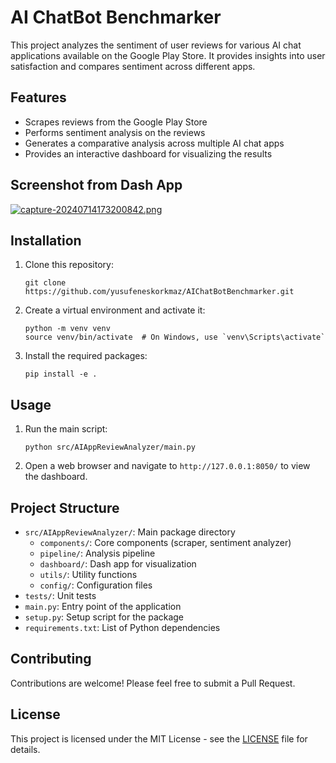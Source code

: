 # AI ChatBot Benchmarker

This project analyzes the sentiment of user reviews for various AI chat applications available on the Google Play Store. It provides insights into user satisfaction and compares sentiment across different apps.

## Features

- Scrapes reviews from the Google Play Store
- Performs sentiment analysis on the reviews
- Generates a comparative analysis across multiple AI chat apps
- Provides an interactive dashboard for visualizing the results

## Screenshot from Dash App

[![capture-20240714173200842.png](https://i.postimg.cc/SRt34FT4/capture-20240714173200842.png)](https://postimg.cc/BPHM5yf7)

## Installation

1. Clone this repository:
   ```
   git clone https://github.com/yusufeneskorkmaz/AIChatBotBenchmarker.git
   ```

2. Create a virtual environment and activate it:
   ```
   python -m venv venv
   source venv/bin/activate  # On Windows, use `venv\Scripts\activate`
   ```

3. Install the required packages:
   ```
   pip install -e .
   ```

## Usage

1. Run the main script:
   ```
   python src/AIAppReviewAnalyzer/main.py
   ```

2. Open a web browser and navigate to `http://127.0.0.1:8050/` to view the dashboard.

## Project Structure

- `src/AIAppReviewAnalyzer/`: Main package directory
  - `components/`: Core components (scraper, sentiment analyzer)
  - `pipeline/`: Analysis pipeline
  - `dashboard/`: Dash app for visualization
  - `utils/`: Utility functions
  - `config/`: Configuration files
- `tests/`: Unit tests
- `main.py`: Entry point of the application
- `setup.py`: Setup script for the package
- `requirements.txt`: List of Python dependencies

## Contributing

Contributions are welcome! Please feel free to submit a Pull Request.

## License

This project is licensed under the MIT License - see the [LICENSE](LICENSE) file for details.
